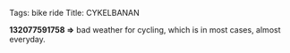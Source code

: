 Tags: bike ride
Title: CYKELBANAN
  
**132077591758 =>** bad weather for cycling, which is in most cases, almost everyday.
